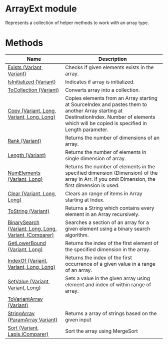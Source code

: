 # ArrayExt module

Represents a collection of helper methods to work with an array type.

# Methods

|Name|Description|
|-|-|
|[Exists (Variant, Variant)](./Exists.md)|Checks if given elements exists in the array.|
|[IsInitialized (Variant)](./IsInitialized.md)|Indicates if array is initialized.|
|[ToCollection (Variant)](./ToCollection.md)|Converts array into a collection.|
|[Copy (Variant, Long, Variant, Long, Long)](./Copy.md)|Copies elements from an Array starting at SourceIndex and pastes them to another Array starting at DestinationIndex. Number of elements which will be copied is specified in Length parameter.|
|[Rank (Variant)](./Rank.md)|Returns the number of dimensions of an array.|
|[Length (Variant)](./Length.md)|Returns the number of elements in single dimension of array.|
|[NumElements (Variant, Long)](./NumElements.md)|Returns the number of elements in the specified dimension (Dimension) of the array in Arr. If you omit Dimension, the first dimension is used.|
|[Clear (Variant, Long, Long)](./Clear.md)|Clears an range of items in Array starting at Index.|
|[ToString (Variant)](./ToString.md)|Returns a String which contains every element in an Array recursively.|
|[BinarySearch (Variant, Long, Long, Variant, IComparer)](./BinarySearch.md)|Searches a section of an array for a given element using a binary search algorithm.|
|[GetLowerBound (Variant, Long)](./GetLowerBound.md)|Returns the index of the first element of the specified dimension in the array.|
|[IndexOf (Variant, Variant, Long, Long)](./IndexOf.md)|Returns the index of the first occurrence of a given value in a range of an array.|
|[SetValue (Variant, Variant, Long)](./SetValue.md)|Sets a value in the given array using element and index of within range of array.|
|[ToVariantArray (Variant)](./ToVariantArray.md)||
|[StringArray (ParamArray Variant)](./StringArray.md)|Returns a array of strings based on the given input|
|[Sort (Variant, Lapis.IComparer)](./Sort.md)|Sort the array using MergeSort|
